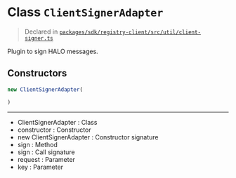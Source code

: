 # Class `ClientSignerAdapter`
> Declared in [`packages/sdk/registry-client/src/util/client-signer.ts`](https://github.com/dxos/protocols/blob/main/packages/sdk/registry-client/src/util/client-signer.ts#L18)

Plugin to sign HALO messages.

## Constructors
```ts
new ClientSignerAdapter(

)
```

---
- ClientSignerAdapter : Class
- constructor : Constructor
- new ClientSignerAdapter : Constructor signature
- sign : Method
- sign : Call signature
- request : Parameter
- key : Parameter
